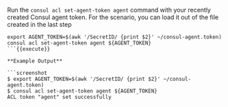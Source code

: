 <style type="text/css">
.lang-screenshot { -webkit-touch-callout: none; -webkit-user-select: none; -khtml-user-select: none; -moz-user-select: none; -ms-user-select: none; user-select: none; }
</style>

Run the `consul acl set-agent-token agent` command with your recently created
Consul agent token. For the scenario, you can load it out of the file created
in the last step

```shell
export AGENT_TOKEN=$(awk '/SecretID/ {print $2}' ~/consul-agent.token)
consul acl set-agent-token agent ${AGENT_TOKEN}
```{{execute}}

**Example Output**

```screenshot
$ export AGENT_TOKEN=$(awk '/SecretID/ {print $2}' ~/consul-agent.token)
$ consul acl set-agent-token agent ${AGENT_TOKEN}
ACL token "agent" set successfully
```
